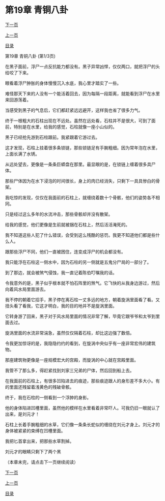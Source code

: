 <h1>第19章   青铜八卦</h1>
            <div><p><a href="./55_%E7%AC%AC19%E7%AB%A0_%E9%9D%92%E9%93%9C%E5%85%AB%E5%8D%A6.md">下一页</a></p><p><a href="./53_%E7%AC%AC18%E7%AB%A0_%E9%B2%9F%E9%B3%87%E9%B1%BC%E8%88%9F.md">上一页</a></p><p><a href="../">目录</a></p></div>
            <div><p>第19章   青铜八卦 (第1/3页)</p><p>在黑子面前，浮尸一点反抗能力都没有。黑子异常凶悍，仅仅两口，就把浮尸的头给咬了下来。</p><p>眼看着浮尸肿胀的身体慢慢沉入水底，我心里才踏实了一些。</p><p>难怪那天下来的人没有一个能活着回去，因为每隔一段距离，就能看到浮尸在水里来回游荡着。</p><p>当感受到黑子的气息后，它们都赶紧远远避开，这样我也省了很多力气。</p><p>终于一根粗大的石柱出现在不远处。虽然在远处看，石柱并不是很大，可到了面前，特别是在水里，给我的感觉，石柱就像一座小山似的。</p><p>黑子已经抢先游到石柱跟前。我紧跟着它游过去。</p><p>这才发现，石柱上挂着很多条锁链，那些锁链足有手腕粗细。因为常年泡在水里，上面长满了水锈。</p><p>从远处望去，更像是一条条巨蟒盘在那里。最显眼的是，在锁链上缠着很多具尸体。</p><p>那些尸体因为在水下浸泡的时间很长，身上的肉已经消失，只剩下一具具惨白的骨架。</p><p>我吃惊的发现，仅仅在我面前的石柱上，就缠绕着数十个骨骸，他们的姿势各不相同。</p><p>只是经过这么多年的水流冲击，那些骨骸却并没有散架。</p><p>给我的感觉，他们更像是生前就被捆在石柱上，然后活活淹死的。</p><p>我不知道这些人犯了什么错误，会受到这么残酷的惩罚。我更不知道他们都是些什么人。</p><p>跟那些浮尸不同，他们一直被困住，连变成浮尸的机会都没有。</p><p>我只能浮在石柱这一侧水中，因为石柱的另一侧就是五鬼分尸局的一部分了。</p><p>到了那边，就会被煞气侵蚀，我一直记着陈伯叮嘱我的话。</p><p>令我意外的是，黑子似乎根本就不怕石阵里的煞气。它飞快的从我身边游过，然后向着风水局里面游去。</p><p>我不停的朝着它招手，黑子停在离石柱一丈多远的地方，朝着旋涡里面看了看。又扭头看了看我，它这才明白，我的目的地并不是旋涡里面。</p><p>它转身游了回来，黑子对于风水局里面的情况非常了解，毕竟它跟爷爷和太爷到里面去过。</p><p>旋涡里面的水流非常湍急，虽然仅仅隔着石柱，却比这边强了数倍。</p><p>令我更加惊讶的是，我隐隐约约的看到，在旋涡中央似乎有一座非常宏伟的建筑物。</p><p>那座建筑物更像是一座规模宏大的宫殿，而旋涡的中心就在宫殿里面。</p><p>我管不了那么多，得赶紧找到刘家三兄弟的尸体，然后回到船上去。</p><p>在我面前的石柱上，有很多凹陷进去的痕迹，那些痕迹跟人的身形差不多大小。有的里面还残留着浅黄色的残破骨骸。</p><p>终于，我在石柱的一侧看到一个浮肿的身影。</p><p>他的身体陷进凹槽里面，虽然他的模样在水里看着非常吓人。可我仍旧一眼就认了出来，是刘元才！</p><p>石柱上长着手腕粗细的水草，它们像一条条长蛇似的缠绕在刘元才身上。刘元才的身体被紧紧的束缚在凹槽里面。</p><p>我把匕首拿出来，把那些水草割掉。</p><p>刘元才的眼睛只剩下了两个黑</p><p>（本章未完，请点击下一页继续阅读）</p></div>
            <div><p><a href="./55_%E7%AC%AC19%E7%AB%A0_%E9%9D%92%E9%93%9C%E5%85%AB%E5%8D%A6.md">下一页</a></p><p><a href="./53_%E7%AC%AC18%E7%AB%A0_%E9%B2%9F%E9%B3%87%E9%B1%BC%E8%88%9F.md">上一页</a></p><p><a href="../">目录</a></p></div>